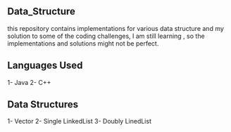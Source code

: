Data_Structure
-------------------------------------------
this repository contains implementations for various data structure
and my solution to some of the coding challenges, I am still learning
, so the implementations and solutions might not be perfect.


Languages Used
------------------------------------------
1- Java
2- C++

Data Structures
-----------------------------------------
1- Vector
2- Single LinkedList
3- Doubly LinedList
